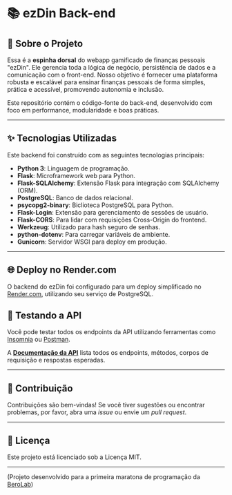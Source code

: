 
# 📚 ezDin Back-end



## 🎯 Sobre o Projeto

Essa é a **espinha dorsal** do webapp gamificado de finanças pessoais "ezDin". Ele gerencia toda a lógica de negócio, persistência de dados e a comunicação com o front-end. Nosso objetivo é fornecer uma plataforma robusta e escalável para ensinar finanças pessoais de forma simples, prática e acessível, promovendo autonomia e inclusão.

Este repositório contém o código-fonte do back-end, desenvolvido com foco em performance, modularidade e boas práticas.

-----

## ✨ Tecnologias Utilizadas

Este backend foi construído com as seguintes tecnologias principais:

  * **Python 3**: Linguagem de programação.
  * **Flask**: Microframework web para Python.
  * **Flask-SQLAlchemy**: Extensão Flask para integração com SQLAlchemy (ORM).
  * **PostgreSQL**: Banco de dados relacional.
  * **psycopg2-binary**: Biclioteca PostgreSQL para Python.
  * **Flask-Login**: Extensão para gerenciamento de sessões de usuário.
  * **Flask-CORS**: Para lidar com requisições Cross-Origin do frontend.
  * **Werkzeug**: Utilizado para hash seguro de senhas.
  * **python-dotenv**: Para carregar variáveis de ambiente.
  * **Gunicorn**: Servidor WSGI para deploy em produção.

-----

## 🌐 Deploy no Render.com

O backend do ezDin foi configurado para um deploy simplificado no [Render.com](https://render.com), utilizando seu serviço de PostgreSQL.


## 🧪 Testando a API

Você pode testar todos os endpoints da API utilizando ferramentas como [Insomnia](https://insomnia.rest/download) ou [Postman](https://www.postman.com/downloads/).

A [**Documentação da API**](https://docs.google.com/document/d/1yylwQ_xY432M3SKg-mnTrw_hKk0IN4VlmHQuRqtxsX8/edit?usp=sharing) lista todos os endpoints, métodos, corpos de requisição e respostas esperadas.

-----

## 🤝 Contribuição

Contribuições são bem-vindas! Se você tiver sugestões ou encontrar problemas, por favor, abra uma *issue* ou envie um *pull request*.

-----

## 📄 Licença

Este projeto está licenciado sob a Licença MIT.

-----
(Projeto desenvolvido para a primeira maratona de programação da [BeroLab](https://www.berolab.app/))
